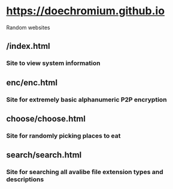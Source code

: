 # https://doechromium.github.io

Random websites

## /index.html
### Site to view system information

## enc/enc.html
### Site for extremely basic alphanumeric P2P encryption

## choose/choose.html
### Site for randomly picking places to eat

## search/search.html
### Site for searching all avalibe file extension types and descriptions
